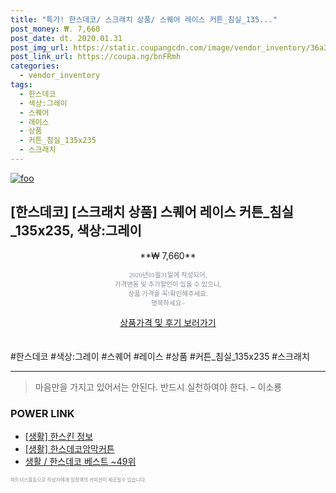 ```yaml
--- 
title: "특가! 한스데코/ 스크래치 상품/ 스퀘어 레이스 커튼_침실_135..." 
post_money: ₩. 7,660 
post_date: dt. 2020.01.31 
post_img_url: https://static.coupangcdn.com/image/vendor_inventory/36a3/2ef1effb872a6df6cff8109b3db88e50e22fbaf564aea536d4f71a66c4de.jpg 
post_link_url: https://coupa.ng/bnFRmh 
categories: 
  - vendor_inventory 
tags: 
  - 한스데코 
  - 색상:그레이 
  - 스퀘어 
  - 레이스 
  - 상품 
  - 커튼_침실_135x235 
  - 스크래치 
--- 
```

[![foo](https://static.coupangcdn.com/image/vendor_inventory/36a3/2ef1effb872a6df6cff8109b3db88e50e22fbaf564aea536d4f71a66c4de.jpg)](https://coupa.ng/bnFRmh) 

## [한스데코] [스크래치 상품] 스퀘어 레이스 커튼_침실_135x235, 색상:그레이 
<p style="text-align: center;">**₩ 7,660**</p> 
<p style="text-align: center;"><span style="color: #898c8f; font-family: Georgia,Times,serif; font-size: 0.75em;">2020년01월31일에 작성되어, <br>가격변동 및 추가할인이 있을 수 있으니,<br> 상품 가격을 꼭!확인해주세요.<br>행복하세요~</span> 
</p>	 
<div markdown="0" style="text-align: center;"><a href="https://coupa.ng/bnFRmh" class="btn btn--success">상품가격 및 후기 보러가기</a></div> 
<br><br> 
  #한스데코 #색상:그레이 #스퀘어 #레이스 #상품 #커튼_침실_135x235 #스크래치 
<hr> 

> 마음만을 가지고 있어서는 안된다. 반드시 실천하여야 한다. – 이소룡 


### POWER LINK

* <a href="https://blog.naver.com/sakai111/221766456374" target="_blank"> [생활] 한스킨 정보 </a>
* <a href="https://blog.naver.com/fasyy4321/221759341067" target="_blank"> [생활] 한스데코암막커튼  </a>
* <a href="https://blog.naver.com/santokki14/221790842255" target="_blank">생활 / 한스데코 베스트 ~49위</a>

<span style="color: #898c8f; font-family: Georgia,Times,serif; font-size: 0.55em;">파트너스활동으로 작성자에게 일정액의 커미션이 제공될수 있습니다.</span> 
